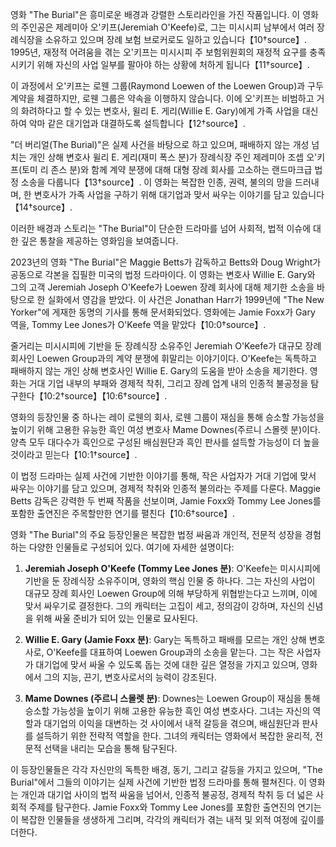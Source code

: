 영화 "The Burial"은 흥미로운 배경과 강렬한 스토리라인을 가진 작품입니다. 이 영화의 주인공은 제레미아 오'키프(Jeremiah O'Keefe)로, 그는 미시시피 남부에서 여러 장례식장을 소유하고 있으며 장례 보험 브로커로도 일하고 있습니다【10†source】. 1995년, 재정적 어려움을 겪는 오'키프는 미시시피 주 보험위원회의 재정적 요구를 충족시키기 위해 자신의 사업 일부를 팔아야 하는 상황에 처하게 됩니다【11†source】.

이 과정에서 오'키프는 로웬 그룹(Raymond Loewen of the Loewen Group)과 구두 계약을 체결하지만, 로웬 그룹은 약속을 이행하지 않습니다. 이에 오'키프는 비범하고 거의 화려하다고 할 수 있는 변호사, 윌리 E. 게리(Willie E. Gary)에게 가족 사업을 대신하여 악마 같은 대기업과 대결하도록 설득합니다【12†source】. 

"더 버리얼(The Burial)"은 실제 사건을 바탕으로 하고 있으며, 패배하지 않는 개성 넘치는 개인 상해 변호사 윌리 E. 게리(재미 폭스 분)가 장례식장 주인 제레미아 조셉 오'키프(토미 리 존스 분)와 함께 계약 분쟁에 대해 대형 장례 회사를 고소하는 랜드마크급 법정 소송을 다룹니다【13†source】. 이 영화는 복잡한 인종, 권력, 불의의 망을 드러내며, 한 변호사가 가족 사업을 구하기 위해 대기업과 맞서 싸우는 이야기를 담고 있습니다【14†source】. 

이러한 배경과 스토리는 "The Burial"이 단순한 드라마를 넘어 사회적, 법적 이슈에 대한 깊은 통찰을 제공하는 영화임을 보여줍니다.




2023년의 영화 "The Burial"은 Maggie Betts가 감독하고 Betts와 Doug Wright가 공동으로 각본을 집필한 미국의 법정 드라마이다. 이 영화는 변호사 Willie E. Gary와 그의 고객 Jeremiah Joseph O'Keefe가 Loewen 장례 회사에 대해 제기한 소송을 바탕으로 한 실화에서 영감을 받았다. 이 사건은 Jonathan Harr가 1999년에 "The New Yorker"에 게재한 동명의 기사를 통해 문서화되었다. 영화에는 Jamie Foxx가 Gary 역을, Tommy Lee Jones가 O'Keefe 역을 맡았다【10:0†source】.

줄거리는 미시시피에 기반을 둔 장례식장 소유주인 Jeremiah O'Keefe가 대규모 장례 회사인 Loewen Group과의 계약 분쟁에 휘말리는 이야기이다. O'Keefe는 독특하고 패배하지 않는 개인 상해 변호사인 Willie E. Gary의 도움을 받아 소송을 제기한다. 영화는 거대 기업 내부의 부패와 경제적 착취, 그리고 장례 업계 내의 인종적 불공정을 탐구한다【10:2†source】【10:6†source】.

영화의 등장인물 중 하나는 레이 로웬의 회사, 로웬 그룹이 재심을 통해 승소할 가능성을 높이기 위해 고용한 유능한 흑인 여성 변호사 Mame Downes(주르니 스몰렛 분)이다. 양측 모두 대다수가 흑인으로 구성된 배심원단과 흑인 판사를 설득할 가능성이 더 높을 것이라고 믿는다【10:1†source】.

이 법정 드라마는 실제 사건에 기반한 이야기를 통해, 작은 사업자가 거대 기업에 맞서 싸우는 이야기를 담고 있으며, 경제적 착취와 인종적 불의라는 주제를 다룬다. Maggie Betts 감독은 강력한 두 번째 작품을 선보이며, Jamie Foxx와 Tommy Lee Jones를 포함한 출연진은 주목할만한 연기를 펼친다【10:6†source】.


영화 "The Burial"의 주요 등장인물은 복잡한 법정 싸움과 개인적, 전문적 성장을 경험하는 다양한 인물들로 구성되어 있다. 여기에 자세한 설명이다:

1. **Jeremiah Joseph O'Keefe (Tommy Lee Jones 분)**: O'Keefe는 미시시피에 기반을 둔 장례식장 소유주이며, 영화의 핵심 인물 중 하나다. 그는 자신의 사업이 대규모 장례 회사인 Loewen Group에 의해 부당하게 위협받는다고 느끼며, 이에 맞서 싸우기로 결정한다. 그의 캐릭터는 고집이 세고, 정의감이 강하며, 자신의 신념을 위해 싸울 준비가 되어 있는 인물로 묘사된다.

2. **Willie E. Gary (Jamie Foxx 분)**: Gary는 독특하고 패배를 모르는 개인 상해 변호사로, O'Keefe를 대표하여 Loewen Group과의 소송을 맡는다. 그는 작은 사업자가 대기업에 맞서 싸울 수 있도록 돕는 것에 대한 깊은 열정을 가지고 있으며, 영화에서 그의 지능, 끈기, 변호사로서의 능력이 강조된다.

3. **Mame Downes (주르니 스몰렛 분)**: Downes는 Loewen Group이 재심을 통해 승소할 가능성을 높이기 위해 고용한 유능한 흑인 여성 변호사다. 그녀는 자신의 역할과 대기업의 이익을 대변하는 것 사이에서 내적 갈등을 겪으며, 배심원단과 판사를 설득하기 위한 전략적 역할을 한다. 그녀의 캐릭터는 영화에서 복잡한 윤리적, 전문적 선택을 내리는 모습을 통해 탐구된다.

이 등장인물들은 각각 자신만의 독특한 배경, 동기, 그리고 갈등을 가지고 있으며, "The Burial"에서 그들의 이야기는 실제 사건에 기반한 법정 드라마를 통해 펼쳐진다. 이 영화는 개인과 대기업 사이의 법적 싸움을 넘어서, 인종적 불공정, 경제적 착취 등 더 넓은 사회적 주제를 탐구한다. Jamie Foxx와 Tommy Lee Jones를 포함한 출연진의 연기는 이 복잡한 인물들을 생생하게 그리며, 각각의 캐릭터가 겪는 내적 및 외적 여정에 깊이를 더한다.